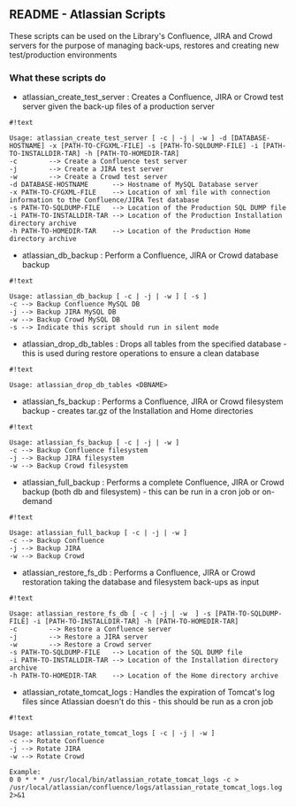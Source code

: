 ## README - Atlassian Scripts ##

These scripts can be used on the Library's Confluence, JIRA and Crowd servers for the purpose of managing back-ups, restores and creating new test/production environments

### What these scripts do ###

* atlassian_create_test_server : Creates a Confluence, JIRA or Crowd test server given the back-up files of a production server
```
#!text

Usage: atlassian_create_test_server [ -c | -j | -w ] -d [DATABASE-HOSTNAME] -x [PATH-TO-CFGXML-FILE] -s [PATH-TO-SQLDUMP-FILE] -i [PATH-TO-INSTALLDIR-TAR] -h [PATH-TO-HOMEDIR-TAR]
-c        --> Create a Confluence test server
-j        --> Create a JIRA test server
-w        --> Create a Crowd test server
-d DATABASE-HOSTNAME      --> Hostname of MySQL Database server
-x PATH-TO-CFGXML-FILE    --> Location of xml file with connection information to the Confluence/JIRA Test database
-s PATH-TO-SQLDUMP-FILE   --> Location of the Production SQL DUMP file
-i PATH-TO-INSTALLDIR-TAR --> Location of the Production Installation directory archive
-h PATH-TO-HOMEDIR-TAR    --> Location of the Production Home directory archive
```
* atlassian_db_backup : Perform a Confluence, JIRA or Crowd database backup
```
#!text

Usage: atlassian_db_backup [ -c | -j | -w ] [ -s ]
-c --> Backup Confluence MySQL DB
-j --> Backup JIRA MySQL DB
-w --> Backup Crowd MySQL DB
-s --> Indicate this script should run in silent mode
```
* atlassian_drop_db_tables : Drops all tables from the specified database - this is used during restore operations to ensure a clean database
```
#!text

Usage: atlassian_drop_db_tables <DBNAME>
```
* atlassian_fs_backup : Performs a Confluence, JIRA or Crowd filesystem backup - creates tar.gz of the Installation and Home directories
```
#!text

Usage: atlassian_fs_backup [ -c | -j | -w ]
-c --> Backup Confluence filesystem
-j --> Backup JIRA filesystem
-w --> Backup Crowd filesystem
```
* atlassian_full_backup : Performs a complete Confluence, JIRA or Crowd backup (both db and filesystem) - this can be run in a cron job or on-demand
```
#!text

Usage: atlassian_full_backup [ -c | -j | -w ]
-c --> Backup Confluence
-j --> Backup JIRA
-w --> Backup Crowd
```
* atlassian_restore_fs_db : Performs a Confluence, JIRA or Crowd restoration taking the database and filesystem back-ups as input
```
#!text

Usage: atlassian_restore_fs_db [ -c | -j | -w  ] -s [PATH-TO-SQLDUMP-FILE] -i [PATH-TO-INSTALLDIR-TAR] -h [PATH-TO-HOMEDIR-TAR]
-c        --> Restore a Confluence server
-j        --> Restore a JIRA server
-w        --> Restore a Crowd server
-s PATH-TO-SQLDUMP-FILE   --> Location of the SQL DUMP file
-i PATH-TO-INSTALLDIR-TAR --> Location of the Installation directory archive
-h PATH-TO-HOMEDIR-TAR    --> Location of the Home directory archive
```
* atlassian_rotate_tomcat_logs : Handles the expiration of Tomcat's log files since Atlassian doesn't do this - this should be run as a cron job
```
#!text

Usage: atlassian_rotate_tomcat_logs [ -c | -j | -w ]
-c --> Rotate Confluence
-j --> Rotate JIRA
-w --> Rotate Crowd

Example:
0 0 * * * /usr/local/bin/atlassian_rotate_tomcat_logs -c > /usr/local/atlassian/confluence/logs/atlassian_rotate_tomcat_logs.log  2>&1
```
